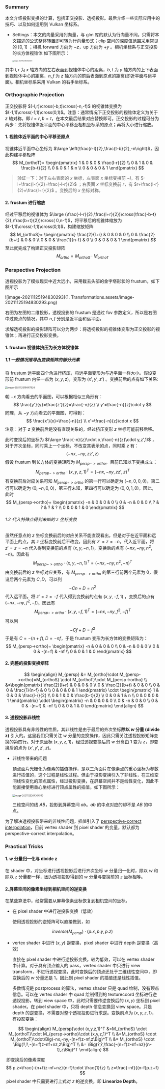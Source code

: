### Summary

本文介绍投影变换的计算，包括正交投影、透视投影。最后介绍一些实际应用中的技巧、以及如何运用到 Vulkan 坐标系。

- Settings：本文的向量采用列向量，与 glm 库的默认为行向量不同，只需将本文描述的公式整体转置即可转为行向量形式；clip 空间的深度值范围采用常见的 $[0,1]$ ；相机 forward 方向为 $-z$，up 方向为 $+y$ 。相机坐标系与正交投影的长方体视锥体 如下图所示：

  <img src="1. Transformations.assets/image-20211125103026931.png" alt="image-20211125103026931" style="zoom: 33%;" />

其中 $l,r$ 为 $x$ 轴方向的左右表面到视锥体中心的距离，$b,t$ 为 $y$ 轴方向的上下表面到视锥体中心的距离，$n,f$ 为 $z$ 轴方向的前后表面到原点的距离(即近平面与远平面)。相机坐标系采用 Vulkan 的右手坐标系。

### Orthographic Projection

正交投影将 $(-l,r)\cross(-b,t)\cross(-n,-f)$ 的视锥体变换为 $(-1,1)\cross(-1,1)\cross(0,1)$。注意：通常情况下正交投影的视锥体定义为关于 $z$ 轴对称，即 $l=r,b=t$，在本文最后结果对应替换即可。正交投影的过程可分为两步：先将视锥体近平面的中心平移至相机坐标系的原点；再将大小进行缩放。

#### 1. 视锥体近平面的中心平移至原点

视锥体近平面中心坐标为 $\large \left(\frac{r-l}{2},\frac{t-b}{2},-n\right)$，因此构建平移矩阵
$$
M_{orthoT}=
\begin{pmatrix}
1 & 0 & 0 & \frac{l-r}{2} \\
0 & 1 & 0 & \frac{b-t}{2} \\
0 & 0 & 1 & n \\
0 & 0 & 0 & 1
\end{pmatrix}
$$

> 验证一下：对于左右表面的 $x$ 坐标，左表面 $x$ 坐标变换前 $-l$，有 $-l+\frac{l-r}{2}=\frac{-l-r}{2}$ ；右表面 $x$ 坐标变换前 $r$，有 $r+\frac{l-r}{2}=\frac{l+r}{2}$ 。变换后的 $x$ 坐标对称。

#### 2. frustum 进行缩放

经过平移后的视锥体为 $\large (\frac{-l-r}{2},\frac{l+r}{2})\cross(\frac{-b-t}{2},\frac{b+t}{2})\cross( 0,n-f)$，将平移后的视锥体缩放为   									   $(-1,1)\cross(-1,1)\cross(0,1)$，构建缩放矩阵
$$
M_{orthoS}=
\begin{pmatrix}
\frac{2}{l+r} & 0 & 0 & 0 \\
0 & \frac{2}{b+t} & 0 & 0 \\
0 & 0 & \frac{1}{n-f} & 0 \\
0 & 0 & 0 & 1
\end{pmatrix}
$$
至此就完成了构建正交投影矩阵
$$
M_{ortho} = M_{orthoS} \cdot M_{orthoT}
$$

### Perspective Projection

透视投影为了模拟现实中近大远小，采用截去头部的金字塔形状的 frustum，如下图所示

![image-20211125194830293](1. Transformations.assets/image-20211125194830293.png)

右图为左图的二维投影，透视投影的 frustum 是通过 fov 参数定义，所以是右图中过原点的情况，其中 $n,f$ 分别是近平面和远平面。

求解透视投影的投影矩阵可以分为两步：将透视投影的视锥体变形为正交投影的视锥体；再进行正交投影变换。

#### 1. frustum 视锥体挤压为长方体视锥体

##### 1.1 一般情况推导出变换矩阵的部分元素

将 frustum 远平面四个角进行挤压，将远平面变形为与近平面一样大小。假设变形前 frustum 内任一点为 $(x,y,z)$，变形为 $(x',y',z')$ 。变换前后的点有如下关系:

<img src="1. Transformations.assets/image-20211125194917924.png" alt="image-20211125194917924" style="zoom:50%;" />

朝 $-x$ 方向看去的平面图，可以根据相似三角形有：
$$
\frac{y'}{y}=\frac{z'}{z}=\frac{-n}{z}
\\
 y'=\frac{-n}{z}\cdot y
$$
同理，从 $-y$ 方向看去的平面图，可得到：
$$
\frac{x'}{x}=\frac{-n}{z} \\
x'=\frac{-n}{z}\cdot x
$$
注意：对于 $z$ 变换前后是没有直观关系的，经过挤压变形 $z$ 坐标可能前移后移。

此时变换后的坐标为 $(\large \frac{-n}{z}\cdot x,\frac{-n}{z}\cdot y,z',1)$ ，对于齐次坐标，同时乘上一个坐标，不改变其表示的点，同时乘 $z$ 有：
$$
(-nx,-ny,zz',z)
$$
假设 frustum 到长方体的变换矩阵为 $M_{persp->ortho}$，目前已知以下变换成立：
$$
M_{persp->ortho}\cdot (x,y,z,1)^T =(-nx,-ny,zz',z)^T
$$
有变换前后对应关系可知 $M_{persp->ortho}$ 的第一行可以确定为 $(-n,0,0,0)$，第二行可以确定为 $(0,-n,0,0)$，第三行未知，第四行可以确定为 $(0,0,1,0)$。因此，此时
$$
M_{persp->ortho}=
\begin{pmatrix}
-n & 0 & 0 & 0 \\
0 & -n & 0 & 0 \\
? & ? & ? & ? \\
0 & 0 & 1 & 0
\end{pmatrix}
$$

###### 1.2 代入特殊点得到未知的 $z$ 坐标变换

虽然任意点的 $z$ 坐标变换前后的对应关系不能直观看出，但是对于在近平面和远平面上的点，其 $z$ 坐标变换前后不改变，因此有 $z'=z=-n$。代入近平面，将 $z'=z=-n$ 代入得到变换前的点有 $(x,y,-n,1)$，变换后的点有 $(-nx,-ny,n^2,-n)$。因此有 
$$
M_{persp->ortho}\cdot (x,y,-n,1)^T=(-nx,-ny,n^2,-n)^T
$$
由变换前后的 $z$ 坐标对应关系，有 $M_{persp->ortho}$ 的第三行前两个元素为 $0$，假设后两个元素为 $C,D$，可以列
$$
-Cn+D=n^2
$$
代入远平面，将 $z'=z=-f$ 代入得到变换前的点有 $(x,y,-f,1)$ ，变换后的点有 $(-nx,-ny,f^2,-f)$。因此有
$$
M_{persp->ortho}\cdot (x,y,-f,1)^T=(-nx,-ny,f^2,-f)^T
$$
可以列
$$
-Cf+D=f^2
$$
于是有 $C=-(n+f),D=-nf$，于是 frustum 变形为长方体的变换矩阵为：
$$
M_{persp->ortho}=
\begin{pmatrix}
-n & 0 & 0 & 0 \\
0 & -n & 0 & 0 \\
0 & 0 & -(n+f) & -nf \\
0 & 0 & 1 & 0
\end{pmatrix}
$$

#### 2. 完整的投影变换矩阵

$$
\begin{align} M_{persp} &= M_{ortho}\cdot M_{persp->ortho}=M_{orthoS} \cdot M_{orthoT}\cdot M_{persp->ortho} \\
&=\begin{pmatrix}
\frac{2}{l+r} & 0 & 0 & 0 \\
0 & \frac{2}{b+t} & 0 & 0 \\
0 & 0 & \frac{1}{n-f} & 0 \\
0 & 0 & 0 & 1
\end{pmatrix} \cdot
\begin{pmatrix}
1 & 0 & 0 & \frac{l-r}{2} \\
0 & 1 & 0 & \frac{b-t}{2} \\
0 & 0 & 1 & n \\
0 & 0 & 0 & 1
\end{pmatrix} \cdot
\begin{pmatrix}
-n & 0 & 0 & 0 \\
0 & -n & 0 & 0 \\
0 & 0 & -(n+f) & -nf \\
0 & 0 & 1 & 0
\end{pmatrix}
\end{align}
$$

#### 3. 透视投影非线性

透视投影具有非线性的性质，其非线性是由于最后的齐次坐标**除以 $w$ 分量 (divide z)** 引入的。这里我们只需关注 $w$ 分量的变换操作，因此只需关注透视投影矩阵变换的第四行。对于原坐标 $(x,y,z,1)$，经过透视变换后的 $w$ 分离由 $1$ 变为 $z$，即变换后的点为 $(x',y',z',z)$。

- 非线性带来的问题

  顶点面片光栅化为像素的插值操作，是以三角面片在像素点的重心坐标为参数进行插值的，这个过程是线性过程。但由于投影变换引入了非线性，在三维空间线性变化的顶点属性，经过投影变换，在屏幕空间并不是线性变化，因此不能直接使用重心坐标进行顶点属性的插值。如下图所示：

  <img src="1. Transformations.assets/image-20211125204304543.png" alt="image-20211125204304543" style="zoom:50%;" />

  三维空间的线 $AB$，投影到屏幕空间 $ab$。$ab$ 的中点对应的却不是 $AB$ 的中点。

为了解决透视投影带来的非线性问题，插值引入了 [perspective-correct interpolation](https://www.comp.nus.edu.sg/~lowkl/publications/lowk_persp_interp_techrep.pdf)，目前 vertex shader 到 pixel shader 的变量，默认都为 perspective-correct interpolation。

### Practical Tricks 

#### 1. $w$ 分量归一化与 divide z

在 shader 中，对坐标进行透视投影后进行齐次坐标 $w$ 分量归一化时，除以 $w$ 和除以 $z$ 分量都一样，因为透视投影得到的 $w$ 分量与变换前的 $z$ 坐标相等。

#### 2.屏幕空间的像素坐标到相机空间的逆变换

在某些算法中，经常需要从屏幕像素坐标恢复到相机空间的坐标。

- 在 pixel shader 中进行逆投影变换（低效）

  使用透视投影的逆矩阵可以直接做到，如

$$
inverse(M_{persp})\cdot (p.x,p.y,p.z)
$$

- vertex shader 中进行 $(x,y)$ 逆变换，pixel shader 中进行 depth 逆变换（高效）

  直接在 pixel shader 中进行逆投影变换，较为低效，可以在 vertex shader 中计算。对于具有顶点输入的 pass，vertex shader 中只进行 view transform，不进行透视变换，此时变换后的顶点还处于三维线性空间中，即变换后的 $w$ 分量还是 $1$，因此到 pixel shader 的插值还是线性插值。

  多数情况是 postprocess 的算法，vertex shader 只是 quad 绘制，没有顶点信息。可以在 vertex shader 中 quad 绘制得到的 texturecoord 坐标进行逆透视投影，转到 view space 中，此时只需要传逆变换后的 $( x,y)$ 坐标到 pixel shader。在 pixel shader 中，只将 depth 信息变换回 view space。只是 depth 的逆变换，不需要对整个透视投影进行求逆。变换前点为 $(x,y,z,1)$，有投影变换：

$$
\begin{align}
M_{persp}\cdot (x,y,z,1)^T &=M_{orthoS} \cdot M_{orthoT}\cdot M_{persp->ortho}\cdot (x,y,z,1)^T \\
&=M_{orthoS} \cdot M_{orthoT}\cdot\Big(-nx,-ny,-(n+f)z-nf,z\Big)^T \\
&= M_{orthoS} \cdot \Big(?,?,-(n+f)z-nf+nz,z\Big)^T \\
&= \Big(?,?,\frac{-(n+f)z-nf+nz}{n-f},z\Big)^T 
\end{align}
$$

​			即变换后的像素深度
$$
p.z=\frac{-(n+f)z-nf+nz}{n-f}\cdot \frac{1}{z} \\
z=\frac{-nf}{(n-f)p.z+f}
$$
​			pixel shader 中只需要进行上式对 $z$ 的逆变换，即 **Linearize Depth**。



































